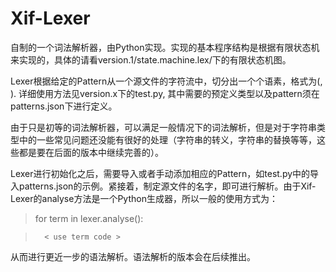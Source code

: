 Xif-Lexer
=========

自制的一个词法解析器，由Python实现。实现的基本程序结构是根据有限状态机来实现的，具体的请看version.1/state.machine.lex/下的有限状态机图。


Lexer根据给定的Pattern从一个源文件的字符流中，切分出一个个语素，格式为(<Type>, <Content>).
详细使用方法见version.x下的test.py, 其中需要的预定义类型以及pattern须在patterns.json下进行定义。

由于只是初等的词法解析器，可以满足一般情况下的词法解析，但是对于字符串类型中的一些常见问题还没能有很好的处理（字符串的转义，字符串的替换等等，这些都是要在后面的版本中继续完善的）。


Lexer进行初始化之后，需要导入或者手动添加相应的Pattern，如test.py中的导入patterns.json的示例。紧接着，制定源文件的名字，即可进行解析。由于Xif-Lexer的analyse方法是一个Python生成器，所以一般的使用方式为：

> for term in lexer.analyse(<source-file-name>):

> 		< use term code >


从而进行更近一步的语法解析。语法解析的版本会在后续推出。

